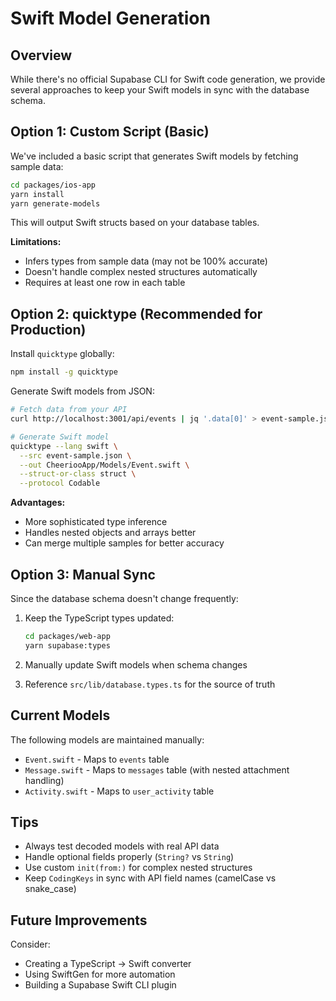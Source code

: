 # Swift Model Generation

## Overview

While there's no official Supabase CLI for Swift code generation, we provide several approaches to keep your Swift models in sync with the database schema.

## Option 1: Custom Script (Basic)

We've included a basic script that generates Swift models by fetching sample data:

```bash
cd packages/ios-app
yarn install
yarn generate-models
```

This will output Swift structs based on your database tables.

**Limitations:**

- Infers types from sample data (may not be 100% accurate)
- Doesn't handle complex nested structures automatically
- Requires at least one row in each table

## Option 2: quicktype (Recommended for Production)

Install `quicktype` globally:

```bash
npm install -g quicktype
```

Generate Swift models from JSON:

```bash
# Fetch data from your API
curl http://localhost:3001/api/events | jq '.data[0]' > event-sample.json

# Generate Swift model
quicktype --lang swift \
  --src event-sample.json \
  --out CheeriooApp/Models/Event.swift \
  --struct-or-class struct \
  --protocol Codable
```

**Advantages:**

- More sophisticated type inference
- Handles nested objects and arrays better
- Can merge multiple samples for better accuracy

## Option 3: Manual Sync

Since the database schema doesn't change frequently:

1. Keep the TypeScript types updated:

   ```bash
   cd packages/web-app
   yarn supabase:types
   ```

2. Manually update Swift models when schema changes
3. Reference `src/lib/database.types.ts` for the source of truth

## Current Models

The following models are maintained manually:

- `Event.swift` - Maps to `events` table
- `Message.swift` - Maps to `messages` table (with nested attachment handling)
- `Activity.swift` - Maps to `user_activity` table

## Tips

- Always test decoded models with real API data
- Handle optional fields properly (`String?` vs `String`)
- Use custom `init(from:)` for complex nested structures
- Keep `CodingKeys` in sync with API field names (camelCase vs snake_case)

## Future Improvements

Consider:

- Creating a TypeScript → Swift converter
- Using SwiftGen for more automation
- Building a Supabase Swift CLI plugin
